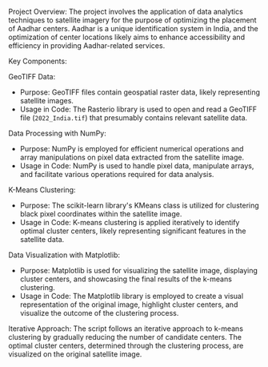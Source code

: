 Project Overview:
The project involves the application of data analytics techniques to satellite imagery for the purpose of optimizing the placement of Aadhar centers. Aadhar is a unique identification system in India, and the optimization of center locations likely aims to enhance accessibility and efficiency in providing Aadhar-related services.

Key Components:

GeoTIFF Data:
- Purpose: GeoTIFF files contain geospatial raster data, likely representing satellite images.
- Usage in Code: The Rasterio library is used to open and read a GeoTIFF file (`2022_India.tif`) that presumably contains relevant satellite data.

Data Processing with NumPy:
- Purpose: NumPy is employed for efficient numerical operations and array manipulations on pixel data extracted from the satellite image.
- Usage in Code: NumPy is used to handle pixel data, manipulate arrays, and facilitate various operations required for data analysis.

K-Means Clustering:
- Purpose: The scikit-learn library's KMeans class is utilized for clustering black pixel coordinates within the satellite image.
- Usage in Code: K-means clustering is applied iteratively to identify optimal cluster centers, likely representing significant features in the satellite data.

Data Visualization with Matplotlib:
- Purpose: Matplotlib is used for visualizing the satellite image, displaying cluster centers, and showcasing the final results of the k-means clustering.
- Usage in Code: The Matplotlib library is employed to create a visual representation of the original image, highlight cluster centers, and visualize the outcome of the clustering process.

Iterative Approach:
The script follows an iterative approach to k-means clustering by gradually reducing the number of candidate centers. The optimal cluster centers, determined through the clustering process, are visualized on the original satellite image.
